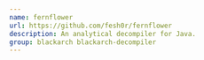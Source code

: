 ```yaml
---
name: fernflower
url: https://github.com/fesh0r/fernflower
description: An analytical decompiler for Java.
group: blackarch blackarch-decompiler
---
```


